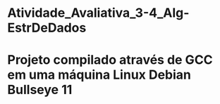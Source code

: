 # Atividade_Avaliativa_3-4_Alg-EstrDeDados
# Projeto compilado através de GCC em uma máquina Linux Debian Bullseye 11 

